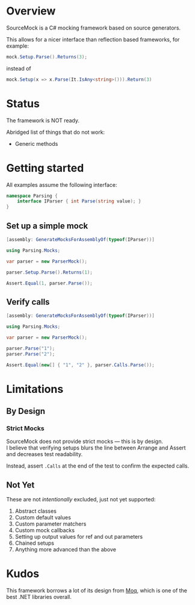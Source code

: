 # Overview

SourceMock is a C# mocking framework based on source generators.  

This allows for a nicer interface than reflection based frameworks, for example:
```csharp
mock.Setup.Parse().Returns(3);
```
instead of
```csharp
mock.Setup(x => x.Parse(It.IsAny<string>())).Return(3)
```

# Status

The framework is NOT ready.  

Abridged list of things that do not work:
- Generic methods

# Getting started

All examples assume the following interface:
```csharp
namespace Parsing {
    interface IParser { int Parse(string value); }
}
```

## Set up a simple mock

```csharp
[assembly: GenerateMocksForAssemblyOf(typeof(IParser))]

using Parsing.Mocks;

var parser = new ParserMock();

parser.Setup.Parse().Returns(1);

Assert.Equal(1, parser.Parse());
```

## Verify calls

```csharp
[assembly: GenerateMocksForAssemblyOf(typeof(IParser))]

using Parsing.Mocks;

var parser = new ParserMock();

parser.Parse("1");
parser.Parse("2");

Assert.Equal(new[] { "1", "2" }, parser.Calls.Parse());
```

# Limitations

## By Design

### Strict Mocks

SourceMock does not provide strict mocks — this is by design.  
I believe that verifying setups blurs the line between Arrange and Assert and decreases test readability. 

Instead, assert `.Calls` at the end of the test to confirm the expected calls.

## Not Yet

These are not _intentionally_ excluded, just not yet supported:
1. Abstract classes
2. Custom default values
3. Custom parameter matchers
4. Custom mock callbacks
5. Setting up output values for ref and out parameters
6. Chained setups
7. Anything more advanced than the above

# Kudos

This framework borrows a lot of its design from [Moq](https://github.com/moq), which is one of the best .NET libraries overall.